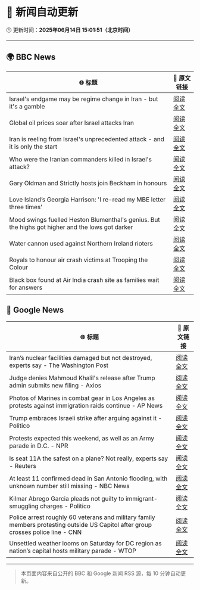 # 🧠 新闻自动更新

🕒 更新时间：**2025年06月14日 15:01:51（北京时间）**

---

## 🌍 BBC News

| 🌐 标题 | 🔗 原文链接 |
|--------|-------------|
| Israel's endgame may be regime change in Iran - but it's a gamble | [阅读全文](https://www.bbc.com/news/articles/c79e233j2gro) |
| Global oil prices soar after Israel attacks Iran | [阅读全文](https://www.bbc.com/news/articles/cn4qe4w1n2go) |
| Iran is reeling from Israel's unprecedented attack - and it is only the start | [阅读全文](https://www.bbc.com/news/articles/cvg72ny4xeyo) |
| Who were the Iranian commanders killed in Israel's attack? | [阅读全文](https://www.bbc.com/news/articles/c2lk5j18k4vo) |
| Gary Oldman and Strictly hosts join Beckham in honours | [阅读全文](https://www.bbc.com/news/articles/cly30wpz01po) |
| Love Island’s Georgia Harrison: 'I re-read my MBE letter three times' | [阅读全文](https://www.bbc.com/news/articles/ce80rk0yw7jo) |
| Mood swings fuelled Heston Blumenthal's genius. But the highs got higher and the lows got darker | [阅读全文](https://www.bbc.com/news/articles/cy5e6l06rlvo) |
| Water cannon used against Northern Ireland rioters | [阅读全文](https://www.bbc.com/news/articles/c79e239ld7ro) |
| Royals to honour air crash victims at Trooping the Colour | [阅读全文](https://www.bbc.com/news/articles/c3d4g5eeemro) |
| Black box found at Air India crash site as families wait for answers | [阅读全文](https://www.bbc.com/news/articles/cjwqjv09q7xo) |

## 📰 Google News

| 🌐 标题 | 🔗 原文链接 |
|--------|-------------|
| Iran’s nuclear facilities damaged but not destroyed, experts say - The Washington Post | [阅读全文](https://news.google.com/rss/articles/CBMimgFBVV95cUxPUnVQaDBRaVNtUXJxVVNXWW5TZkt6R2pIV3RkN3d6QXM0VUxmNEg3VVdsRlJDcVpKM29HZ2pmNzg4ZkJCQ2hYYUJBeHNQOGNLSXhzVGhmWGxuSkRTOXVaNjJFb1ZQa1lGVkcxVE05emN6N09xQjV3NkRDQlg4T1AxNEhGUWFJVUZOVHhHeGVWN0pfM2dhWEo4WS1n?oc=5) |
| Judge denies Mahmoud Khalil's release after Trump admin submits new filing - Axios | [阅读全文](https://news.google.com/rss/articles/CBMioAFBVV95cUxQb3J2dVJxNVRqcnUwNW9sQi1aSVRDZGM3SXFWZENQMHBnWGdpdTF5WXAwMEZkOThYcjdxVGh3LUotS3hoTXczU3FjUnhzcVZyYnY2Q3RyUGZiMkdkSEtoTWNWcVVlblY3M19UM3JaMWZSSnVIUWlvbjVPemtON3RGaWJKVUJnaXdPQU1TNy1saFN4TTRKVVhldHpBYnk3Vm00?oc=5) |
| Photos of Marines in combat gear in Los Angeles as protests against immigration raids continue - AP News | [阅读全文](https://news.google.com/rss/articles/CBMiuwFBVV95cUxObnVjRGhjTUlYc2djMGF0U0FIMzhZbHFkSjZDS0hhM1VhM0lyYXAyVExSNW1qZzVwZWNqTGNFdk45TURzNXVVUjZob0NnV3pmLVA5ZTV0WkpDbHJHcjVGLTlXNElkX29nZ3lST0NUa1hFYjlvY1hnMExBTUl0enBCV284dGRtU05tdkFoejFsYksxZHRMd0hZUDVqS3phSmtISlQzTXdud3YzWDdmbzR4UW5NNXhkeEdCZ3NF?oc=5) |
| Trump embraces Israeli strike after arguing against it - Politico | [阅读全文](https://news.google.com/rss/articles/CBMirwFBVV95cUxOd1lIR1ZjS0FPT01xdGFyMFFCZ0o4QUg0dVVsWGVDYXdWNWcxVTRiYlQ4QlJqejJqWXRfdmJ4bi1BT09lZHJ4c203Sk5ZYVp6QjBoTkhZWURoSlI3empxRGJFNzBCa2FHSVpQS21HcU54R0p2Tl90b3A3UWpRVXdRY0xOaGtGcEtxbzc2dW95NUpIbWFRRTJpeW9KWWpXYnJrNlAtWVZSWkl3UDlnWkZV?oc=5) |
| Protests expected this weekend, as well as an Army parade in D.C. - NPR | [阅读全文](https://news.google.com/rss/articles/CBMirAFBVV95cUxNY0tkSU1PTDBwbWFPWGpCNDYtekJfYk9LZmxpSmFsTS1yMHpuUWFkYkdBdmFQa1lIenhXMmladU5DLTh2OXhiaTVNXzNxRGJWd1NjeHdSTXVuNm1TR3Zjc211NkNFakNkS2gzMnNxNHJwcDFlaUctNnNqa3NyWkZEUjljYUtIc0swTWV6WHhMTlpDeHJRUkpualhVVllJZEJDR2F4NmZnODk5eHF5?oc=5) |
| Is seat 11A the safest on a plane? Not really, experts say - Reuters | [阅读全文](https://news.google.com/rss/articles/CBMirwFBVV95cUxNdGRHa0NpOGJVLVhRZHRqbXFCdl9oNThBZkF6OER3WlNlZVFZNnN6dFVzdzhmNXRoQ3c2MDVZOTQyYTAzRDBVc1ptRVBGWnVjc0tBZXRXZkxKNDUwbjItZ21WZnREXzZZWTNfY3dDNUJja3JFT25ac3g2YkV2UTFkYzlXTF9ic1lWb2FCT3JhU19hMTZtNlhGY3RabUFDVzBDazdvdnBaS1VCZzFOenpj?oc=5) |
| At least 11 confirmed dead in San Antonio flooding, with unknown number still missing - NBC News | [阅读全文](https://news.google.com/rss/articles/CBMiugFBVV95cUxNVVBhMXZ5WTM5UjlzYkQ5eXlmcnV1MUFJYjFYTFBrRkx2aXl2ZkdLZk1aRTh1cmNlV05wS2pZbjRsV2tIa01zZUdBQzBtQXZxXzk2ZDQtQ3JJMzBrUDlDbjBtd2Z6U3pMSVVLNGR1MlpYZENScGZHSjBSOTFablRzWkVLMW85R2dJZW94RDhKUnU4ai1PNU1xeWREUmlqSkQ5enB5RDNkcGpPZk5XOVB1OGFsWENEdXhUMVHSAVZBVV95cUxNTjdBaUtVQW9PVEctSk04VmVTUVZfNldodTJlR3VTQXNJaTlWNkJZWjlxME5XRHk4UWFUdnJ0UFZ1R3pPcUVMaTBpc184dmVEZEtvbF93Zw?oc=5) |
| Kilmar Abrego Garcia pleads not guilty to immigrant-smuggling charges - Politico | [阅读全文](https://news.google.com/rss/articles/CBMijwFBVV95cUxOdVF5Q0sxT0l2dDhOdG5wa01BUFZxTVhQRFhKM1hQT1Z4eTFTV0hvWnlOOVJJY1c0bFV5WEp5TTFaajZuRHRka2JiRWRzak9wUFl4aDFUNnU0VGNia0k4LW9nZU1vOUJnMGhRS2RqWVJHQ3Y0aHZLVnk4OTBLRGV1Q1FXc08zSXkzQVJxdVJVRQ?oc=5) |
| Police arrest roughly 60 veterans and military family members protesting outside US Capitol after group crosses police line - CNN | [阅读全文](https://news.google.com/rss/articles/CBMiekFVX3lxTE5tWm1nalp4VFk3SUQ1RU5jSWdvbjJZSGJlb3FVMV9rUGhMbVFzbUpnQk5qMHZyTVJhTHYzN3pDdHptMGVBbWJ3VmpOWkZGNUhYb1hScVBQdzcyUVc4dzJiRzVpdzEwb0FSekZUbnc3NVpMWTFDZTRwdXFn0gF_QVVfeXFMT3BaejExWDBPaFN6RGU4QjZGUGd1clVnUzFzSEV3U2pJUVlMTmlnQ09fTFF6bXFIRjNyMUhLY0RPWm85RWlHLXZjTjZpR3VBSlA2QUlyakF5N3l0WUNzQUxhNnNMTmJKakRtRXlOZ3hGNWJqeUdtNGplRkhka1hTTQ?oc=5) |
| Unsettled weather looms on Saturday for DC region as nation’s capital hosts military parade - WTOP | [阅读全文](https://news.google.com/rss/articles/CBMingFBVV95cUxOY3hySjFHYUVLY2tCbGVwdGUwa2hzclllZ2I5RWdpRWlhNmZYRjZhY2VtTzAtQ1J1dUZlSlhXRnVsYURoaWdJN3RvSjhiMmhxbXY5WmUzTUV0T2tVOVRMaERHbEk0WFNBaTZvSVM5NHFGei1nUmhTX25nWEoxazJoV0dDcGc5TVVzUnpPeUZ1WTZtclU2SktZbkNNcFQydw?oc=5) |

---
> 本页面内容来自公开的 BBC 和 Google 新闻 RSS 源，每 10 分钟自动更新。